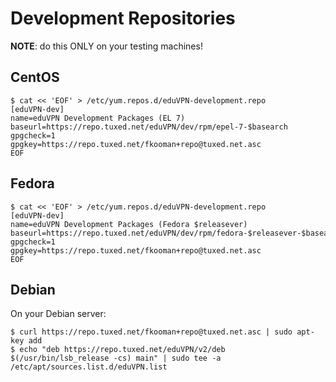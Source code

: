 # Development Repositories

**NOTE**: do this ONLY on your testing machines!

## CentOS

    $ cat << 'EOF' > /etc/yum.repos.d/eduVPN-development.repo
    [eduVPN-dev]
    name=eduVPN Development Packages (EL 7)
    baseurl=https://repo.tuxed.net/eduVPN/dev/rpm/epel-7-$basearch
    gpgcheck=1
    gpgkey=https://repo.tuxed.net/fkooman+repo@tuxed.net.asc
    EOF

## Fedora

    $ cat << 'EOF' > /etc/yum.repos.d/eduVPN-development.repo
    [eduVPN-dev]
    name=eduVPN Development Packages (Fedora $releasever)
    baseurl=https://repo.tuxed.net/eduVPN/dev/rpm/fedora-$releasever-$basearch
    gpgcheck=1
    gpgkey=https://repo.tuxed.net/fkooman+repo@tuxed.net.asc
    EOF
    
## Debian

On your Debian server:

```
$ curl https://repo.tuxed.net/fkooman+repo@tuxed.net.asc | sudo apt-key add
$ echo "deb https://repo.tuxed.net/eduVPN/v2/deb $(/usr/bin/lsb_release -cs) main" | sudo tee -a /etc/apt/sources.list.d/eduVPN.list
```
